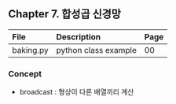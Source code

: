 ## Chapter 7. 합성곱 신경망

| File | Description | Page |
| :-- | :-- | :-- |
| baking.py | python class example | 00 |

### Concept
- broadcast : 형상이 다른 배열끼리 계산